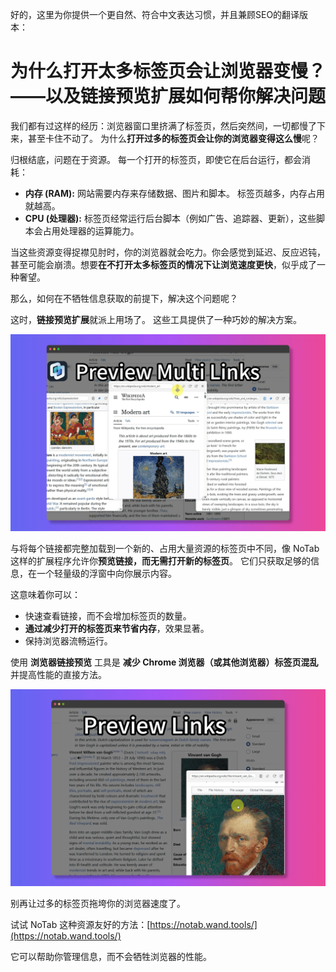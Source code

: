 好的，这里为你提供一个更自然、符合中文表达习惯，并且兼顾SEO的翻译版本：

# 为什么打开太多标签页会让浏览器变慢？——以及链接预览扩展如何帮你解决问题

我们都有过这样的经历：浏览器窗口里挤满了标签页，然后突然间，一切都慢了下来，甚至卡住不动了。 为什么**打开过多的标签页会让你的浏览器变得这么慢**呢？

归根结底，问题在于资源。 每一个打开的标签页，即使它在后台运行，都会消耗：

*   **内存 (RAM):** 网站需要内存来存储数据、图片和脚本。 标签页越多，内存占用就越高。
*   **CPU (处理器):** 标签页经常运行后台脚本（例如广告、追踪器、更新），这些脚本会占用处理器的运算能力。

当这些资源变得捉襟见肘时，你的浏览器就会吃力。你会感觉到延迟、反应迟钝，甚至可能会崩溃。想要**在不打开太多标签页的情况下让浏览速度更快**，似乎成了一种奢望。

那么，如何在不牺牲信息获取的前提下，解决这个问题呢？

这时，**链接预览扩展**就派上用场了。 这些工具提供了一种巧妙的解决方案。

![资源占用示意图 - 概念图](../images/notab1.png) <!--可能很难找到直接相关的图片，这里使用一个概念性的占位符-->

与将每个链接都完整加载到一个新的、占用大量资源的标签页中不同，像 NoTab 这样的扩展程序允许你**预览链接，而无需打开新的标签页**。 它们只获取足够的信息，在一个轻量级的浮窗中向你展示内容。

这意味着你可以：

*   快速查看链接，而不会增加标签页的数量。
*   **通过减少打开的标签页来节省内存**，效果显著。
*   保持浏览器流畅运行。

使用 **浏览器链接预览** 工具是 **减少 Chrome 浏览器（或其他浏览器）标签页混乱** 并提高性能的直接方法。

![NoTab 预览链接](../images/notab2.png)

别再让过多的标签页拖垮你的浏览器速度了。

试试 NoTab 这种资源友好的方法：[https://notab.wand.tools/](https://notab.wand.tools/)

它可以帮助你管理信息，而不会牺牲浏览器的性能。
